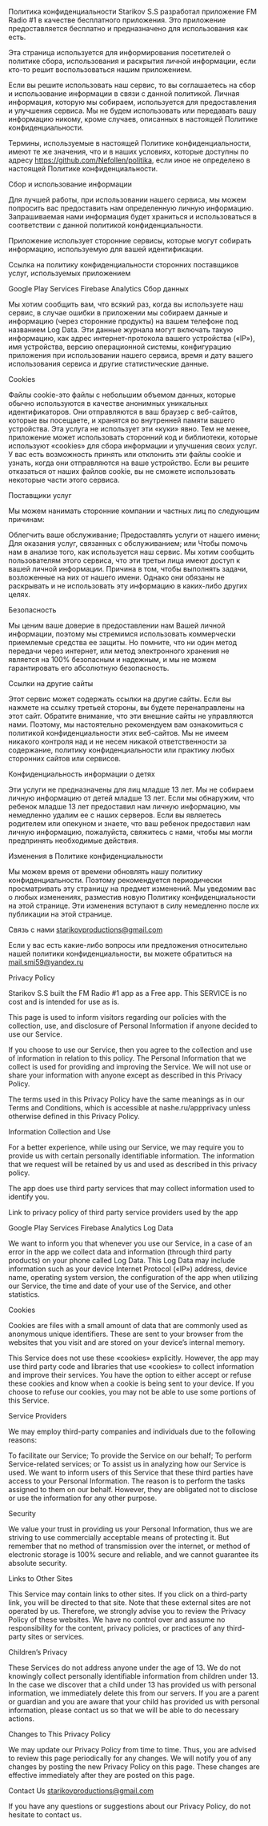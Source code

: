 Политика конфиденциальности
Starikov S.S разработал приложение FM Radio #1 в качестве бесплатного приложения. Это приложение предоставляется бесплатно и предназначено для использования как есть.

Эта страница используется для информирования посетителей о политике сбора, использования и раскрытия личной информации, если кто-то решит воспользоваться нашим приложением.

Если вы решите использовать наш сервис, то вы соглашаетесь на сбор и использование информации в связи с данной политикой. Личная информация, которую мы собираем, используется для предоставления и улучшения сервиса. Мы не будем использовать или передавать вашу информацию никому, кроме случаев, описанных в настоящей Политике конфиденциальности.

Термины, используемые в настоящей Политике конфиденциальности, имеют те же значения, что и в наших условиях, которые доступны по адресу https://github.com/Nefollen/politika, если иное не определено в настоящей Политике конфиденциальности.

Сбор и использование информации

Для лучшей работы, при использовании нашего сервиса, мы можем попросить вас предоставить нам определенную личную информацию. Запрашиваемая нами информация будет храниться и использоваться в соответствии с данной политикой конфиденциальности.

Приложение использует сторонние сервисы, которые могут собирать информацию, используемую для вашей идентификации.

Ссылка на политику конфиденциальности сторонних поставщиков услуг, используемых приложением

Google Play Services
Firebase Analytics
Сбор данных

Мы хотим сообщить вам, что всякий раз, когда вы используете наш сервис, в случае ошибки в приложении мы собираем данные и информацию (через сторонние продукты) на вашем телефоне под названием Log Data. Эти данные журнала могут включать такую информацию, как адрес интернет-протокола вашего устройства («IP»), имя устройства, версию операционной системы, конфигурацию приложения при использовании нашего сервиса, время и дату вашего использования сервиса и другие статистические данные.

Cookies

Файлы cookie-это файлы с небольшим объемом данных, которые обычно используются в качестве анонимных уникальных идентификаторов. Они отправляются в ваш браузер с веб-сайтов, которые вы посещаете, и хранятся во внутренней памяти вашего устройства.
Эта услуга не использует эти «куки» явно. Тем не менее, приложение может использовать сторонний код и библиотеки, которые используют «cookies» для сбора информации и улучшения своих услуг. У вас есть возможность принять или отклонить эти файлы cookie и узнать, когда они отправляются на ваше устройство. Если вы решите отказаться от наших файлов cookie, вы не сможете использовать некоторые части этого сервиса.

Поставщики услуг

Мы можем нанимать сторонние компании и частных лиц по следующим причинам:

Облегчить ваше обслуживание;
Предоставлять услуги от нашего имени;
Для оказания услуг, связанных с обслуживанием; или
Чтобы помочь нам в анализе того, как используется наш сервис.
Мы хотим сообщить пользователям этого сервиса, что эти третьи лица имеют доступ к вашей личной информации. Причина в том, чтобы выполнять задачи, возложенные на них от нашего имени. Однако они обязаны не раскрывать и не использовать эту информацию в каких-либо других целях.

Безопасность

Мы ценим ваше доверие в предоставлении нам Вашей личной информации, поэтому мы стремимся использовать коммерчески приемлемые средства ее защиты. Но помните, что ни один метод передачи через интернет, или метод электронного хранения не является на 100% безопасным и надежным, и мы не можем гарантировать его абсолютную безопасность.

Ссылки на другие сайты

Этот сервис может содержать ссылки на другие сайты. Если вы нажмете на ссылку третьей стороны, вы будете перенаправлены на этот сайт. Обратите внимание, что эти внешние сайты не управляются нами. Поэтому, мы настоятельно рекомендуем вам ознакомиться с политикой конфиденциальности этих веб-сайтов. Мы не имеем никакого контроля над и не несем никакой ответственности за содержание, политику конфиденциальности или практику любых сторонних сайтов или сервисов.

Конфиденциальность информации о детях

Эти услуги не предназначены для лиц младше 13 лет. Мы не собираем личную информацию от детей младше 13 лет. Если мы обнаружим, что ребенок младше 13 лет предоставил нам личную информацию, мы немедленно удалим ее с наших серверов. Если вы являетесь родителем или опекуном и знаете, что ваш ребенок предоставил нам личную информацию, пожалуйста, свяжитесь с нами, чтобы мы могли предпринять необходимые действия.

Изменения в Политике конфиденциальности

Мы можем время от времени обновлять нашу политику конфиденциальности. Поэтому рекомендуется периодически просматривать эту страницу на предмет изменений. Мы уведомим вас о любых изменениях, разместив новую Политику конфиденциальности на этой странице. Эти изменения вступают в силу немедленно после их публикации на этой странице.

Связь с нами starikovproductions@gmail.com

Если у вас есть какие-либо вопросы или предложения относительно нашей политики конфиденциальности, вы можете обратиться на mail.smi59@yandex.ru

 

Privacy Policy

Starikov S.S built the FM Radio #1 app as a Free app. This SERVICE is no cost and is intended for use as is.

This page is used to inform visitors regarding our policies with the collection, use, and disclosure of Personal Information if anyone decided to use our Service.

If you choose to use our Service, then you agree to the collection and use of information in relation to this policy. The Personal Information that we collect is used for providing and improving the Service. We will not use or share your information with anyone except as described in this Privacy Policy.

The terms used in this Privacy Policy have the same meanings as in our Terms and Conditions, which is accessible at nashe.ru/appprivacy unless otherwise defined in this Privacy Policy.

Information Collection and Use

For a better experience, while using our Service, we may require you to provide us with certain personally identifiable information. The information that we request will be retained by us and used as described in this privacy policy.

The app does use third party services that may collect information used to identify you.

Link to privacy policy of third party service providers used by the app

Google Play Services
Firebase Analytics
Log Data

We want to inform you that whenever you use our Service, in a case of an error in the app we collect data and information (through third party products) on your phone called Log Data. This Log Data may include information such as your device Internet Protocol («IP») address, device name, operating system version, the configuration of the app when utilizing our Service, the time and date of your use of the Service, and other statistics.

Cookies

Cookies are files with a small amount of data that are commonly used as anonymous unique identifiers. These are sent to your browser from the websites that you visit and are stored on your device’s internal memory.

This Service does not use these «cookies» explicitly. However, the app may use third party code and libraries that use «cookies» to collect information and improve their services. You have the option to either accept or refuse these cookies and know when a cookie is being sent to your device. If you choose to refuse our cookies, you may not be able to use some portions of this Service.

Service Providers

We may employ third-party companies and individuals due to the following reasons:

To facilitate our Service;
To provide the Service on our behalf;
To perform Service-related services; or
To assist us in analyzing how our Service is used.
We want to inform users of this Service that these third parties have access to your Personal Information. The reason is to perform the tasks assigned to them on our behalf. However, they are obligated not to disclose or use the information for any other purpose.

Security

We value your trust in providing us your Personal Information, thus we are striving to use commercially acceptable means of protecting it. But remember that no method of transmission over the internet, or method of electronic storage is 100% secure and reliable, and we cannot guarantee its absolute security.

Links to Other Sites

This Service may contain links to other sites. If you click on a third-party link, you will be directed to that site. Note that these external sites are not operated by us. Therefore, we strongly advise you to review the Privacy Policy of these websites. We have no control over and assume no responsibility for the content, privacy policies, or practices of any third-party sites or services.

Children’s Privacy

These Services do not address anyone under the age of 13. We do not knowingly collect personally identifiable information from children under 13. In the case we discover that a child under 13 has provided us with personal information, we immediately delete this from our servers. If you are a parent or guardian and you are aware that your child has provided us with personal information, please contact us so that we will be able to do necessary actions.

Changes to This Privacy Policy

We may update our Privacy Policy from time to time. Thus, you are advised to review this page periodically for any changes. We will notify you of any changes by posting the new Privacy Policy on this page. These changes are effective immediately after they are posted on this page.

Contact Us starikovproductions@gmail.com

If you have any questions or suggestions about our Privacy Policy, do not hesitate to contact us.
